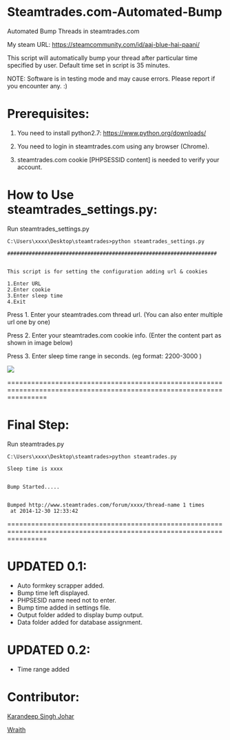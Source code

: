 Steamtrades.com-Automated-Bump
==============================

Automated Bump Threads in steamtrades.com

My steam URL: https://steamcommunity.com/id/aaj-blue-hai-paani/

This script will automatically bump your thread after particular time specified by user. Default time set in script is 35 minutes.

NOTE: Software is in testing mode and may cause errors. Please report if you encounter any. :)

**Prerequisites:**
======================================================================================================================

1) You need to install python2.7: https://www.python.org/downloads/

2) You need to login in steamtrades.com using any browser (Chrome).

3) steamtrades.com cookie [PHPSESSID content] is needed to verify your account.


**How to Use steamtrades_settings.py:**
======================================================================================================================
Run steamtrades_settings.py
```
C:\Users\xxxx\Desktop\steamtrades>python steamtrades_settings.py

####################################################################


This script is for setting the configuration adding url & cookies

1.Enter URL
2.Enter cookie
3.Enter sleep time
4.Exit
```

Press 1. Enter your steamtrades.com thread url. (You can also enter multiple url one by one)

Press 2. Enter your steamtrades.com cookie info. (Enter the content part as shown in image below)

Press 3. Enter sleep time range in seconds. (eg format: 2200-3000 )

![](http://s17.postimg.org/gccyqf2z3/Untitled.png)

======================================================================================================================

**Final Step:**
======================================================================================================================
Run steamtrades.py

```
C:\Users\xxxx\Desktop\steamtrades>python steamtrades.py

Sleep time is xxxx


Bump Started.....


Bumped http://www.steamtrades.com/forum/xxxx/thread-name 1 times
 at 2014-12-30 12:33:42
 ```

======================================================================================================================

UPDATED 0.1:
======================================================================================================================

* Auto formkey scrapper added.
* Bump time left displayed.
* PHPSESID name need not to enter.
* Bump time added in settings file.
* Output folder added to display bump output.
* Data folder added for database assignment.

UPDATED 0.2:
======================================================================================================================

* Time range added

Contributor:
======================================================================================================================

[Karandeep Singh Johar](https://github.com/KdJohar/)

[Wraith](http://steamcommunity.com/profiles/76561198072403328/)
